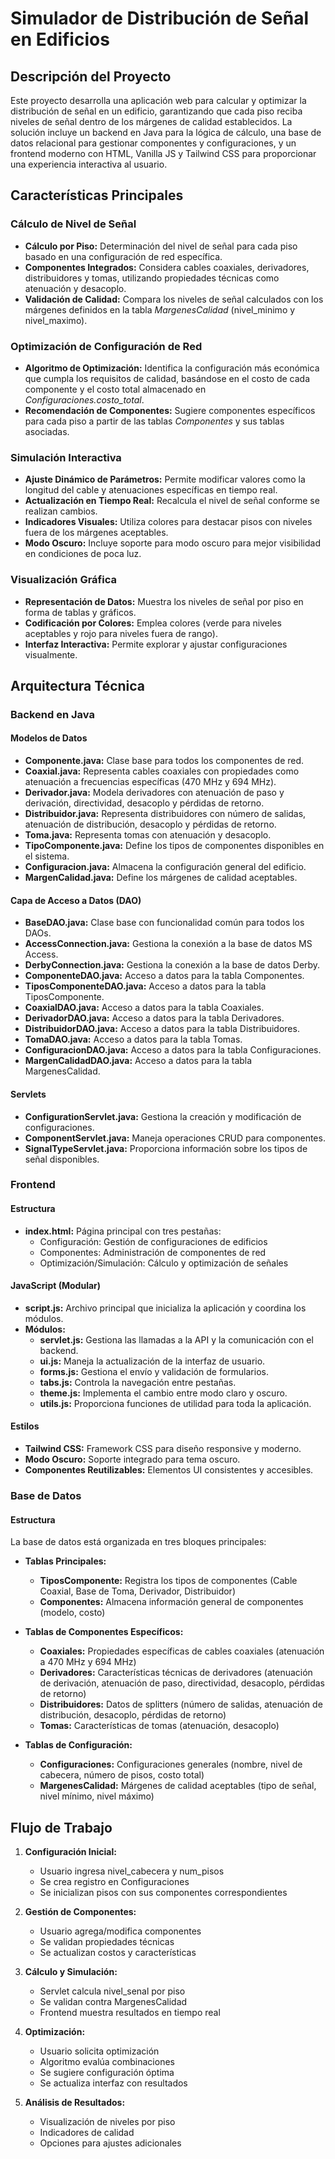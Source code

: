 # Simulador de Distribución de Señal en Edificios

## Descripción del Proyecto

Este proyecto desarrolla una aplicación web para calcular y optimizar la distribución de señal en un edificio, garantizando que cada piso reciba niveles de señal dentro de los márgenes de calidad establecidos. La solución incluye un backend en Java para la lógica de cálculo, una base de datos relacional para gestionar componentes y configuraciones, y un frontend moderno con HTML, Vanilla JS y Tailwind CSS para proporcionar una experiencia interactiva al usuario.

## Características Principales

### Cálculo de Nivel de Señal

-   **Cálculo por Piso:** Determinación del nivel de señal para cada piso basado en una configuración de red específica.
-   **Componentes Integrados:** Considera cables coaxiales, derivadores, distribuidores y tomas, utilizando propiedades técnicas como atenuación y desacoplo.
-   **Validación de Calidad:** Compara los niveles de señal calculados con los márgenes definidos en la tabla _MargenesCalidad_ (nivel_minimo y nivel_maximo).

### Optimización de Configuración de Red

-   **Algoritmo de Optimización:** Identifica la configuración más económica que cumpla los requisitos de calidad, basándose en el costo de cada componente y el costo total almacenado en _Configuraciones.costo_total_.
-   **Recomendación de Componentes:** Sugiere componentes específicos para cada piso a partir de las tablas _Componentes_ y sus tablas asociadas.

### Simulación Interactiva

-   **Ajuste Dinámico de Parámetros:** Permite modificar valores como la longitud del cable y atenuaciones específicas en tiempo real.
-   **Actualización en Tiempo Real:** Recalcula el nivel de señal conforme se realizan cambios.
-   **Indicadores Visuales:** Utiliza colores para destacar pisos con niveles fuera de los márgenes aceptables.
-   **Modo Oscuro:** Incluye soporte para modo oscuro para mejor visibilidad en condiciones de poca luz.

### Visualización Gráfica

-   **Representación de Datos:** Muestra los niveles de señal por piso en forma de tablas y gráficos.
-   **Codificación por Colores:** Emplea colores (verde para niveles aceptables y rojo para niveles fuera de rango).
-   **Interfaz Interactiva:** Permite explorar y ajustar configuraciones visualmente.

## Arquitectura Técnica

### Backend en Java

#### Modelos de Datos

-   **Componente.java:** Clase base para todos los componentes de red.
-   **Coaxial.java:** Representa cables coaxiales con propiedades como atenuación a frecuencias específicas (470 MHz y 694 MHz).
-   **Derivador.java:** Modela derivadores con atenuación de paso y derivación, directividad, desacoplo y pérdidas de retorno.
-   **Distribuidor.java:** Representa distribuidores con número de salidas, atenuación de distribución, desacoplo y pérdidas de retorno.
-   **Toma.java:** Representa tomas con atenuación y desacoplo.
-   **TipoComponente.java:** Define los tipos de componentes disponibles en el sistema.
-   **Configuracion.java:** Almacena la configuración general del edificio.
-   **MargenCalidad.java:** Define los márgenes de calidad aceptables.

#### Capa de Acceso a Datos (DAO)

-   **BaseDAO.java:** Clase base con funcionalidad común para todos los DAOs.
-   **AccessConnection.java:** Gestiona la conexión a la base de datos MS Access.
-   **DerbyConnection.java:** Gestiona la conexión a la base de datos Derby.
-   **ComponenteDAO.java:** Acceso a datos para la tabla Componentes.
-   **TiposComponenteDAO.java:** Acceso a datos para la tabla TiposComponente.
-   **CoaxialDAO.java:** Acceso a datos para la tabla Coaxiales.
-   **DerivadorDAO.java:** Acceso a datos para la tabla Derivadores.
-   **DistribuidorDAO.java:** Acceso a datos para la tabla Distribuidores.
-   **TomaDAO.java:** Acceso a datos para la tabla Tomas.
-   **ConfiguracionDAO.java:** Acceso a datos para la tabla Configuraciones.
-   **MargenCalidadDAO.java:** Acceso a datos para la tabla MargenesCalidad.

#### Servlets

-   **ConfigurationServlet.java:** Gestiona la creación y modificación de configuraciones.
-   **ComponentServlet.java:** Maneja operaciones CRUD para componentes.
-   **SignalTypeServlet.java:** Proporciona información sobre los tipos de señal disponibles.

### Frontend

#### Estructura

-   **index.html:** Página principal con tres pestañas:
    -   Configuración: Gestión de configuraciones de edificios
    -   Componentes: Administración de componentes de red
    -   Optimización/Simulación: Cálculo y optimización de señales

#### JavaScript (Modular)

-   **script.js:** Archivo principal que inicializa la aplicación y coordina los módulos.
-   **Módulos:**
    -   **servlet.js:** Gestiona las llamadas a la API y la comunicación con el backend.
    -   **ui.js:** Maneja la actualización de la interfaz de usuario.
    -   **forms.js:** Gestiona el envío y validación de formularios.
    -   **tabs.js:** Controla la navegación entre pestañas.
    -   **theme.js:** Implementa el cambio entre modo claro y oscuro.
    -   **utils.js:** Proporciona funciones de utilidad para toda la aplicación.

#### Estilos

-   **Tailwind CSS:** Framework CSS para diseño responsive y moderno.
-   **Modo Oscuro:** Soporte integrado para tema oscuro.
-   **Componentes Reutilizables:** Elementos UI consistentes y accesibles.

### Base de Datos

#### Estructura

La base de datos está organizada en tres bloques principales:

-   **Tablas Principales:**

    -   **TiposComponente:** Registra los tipos de componentes (Cable Coaxial, Base de Toma, Derivador, Distribuidor)
    -   **Componentes:** Almacena información general de componentes (modelo, costo)

-   **Tablas de Componentes Específicos:**

    -   **Coaxiales:** Propiedades específicas de cables coaxiales (atenuación a 470 MHz y 694 MHz)
    -   **Derivadores:** Características técnicas de derivadores (atenuación de derivación, atenuación de paso, directividad, desacoplo, pérdidas de retorno)
    -   **Distribuidores:** Datos de splitters (número de salidas, atenuación de distribución, desacoplo, pérdidas de retorno)
    -   **Tomas:** Características de tomas (atenuación, desacoplo)

-   **Tablas de Configuración:**
    -   **Configuraciones:** Configuraciones generales (nombre, nivel de cabecera, número de pisos, costo total)
    -   **MargenesCalidad:** Márgenes de calidad aceptables (tipo de señal, nivel mínimo, nivel máximo)

## Flujo de Trabajo

1. **Configuración Inicial:**

    - Usuario ingresa nivel_cabecera y num_pisos
    - Se crea registro en Configuraciones
    - Se inicializan pisos con sus componentes correspondientes

2. **Gestión de Componentes:**

    - Usuario agrega/modifica componentes
    - Se validan propiedades técnicas
    - Se actualizan costos y características

3. **Cálculo y Simulación:**

    - Servlet calcula nivel_senal por piso
    - Se validan contra MargenesCalidad
    - Frontend muestra resultados en tiempo real

4. **Optimización:**

    - Usuario solicita optimización
    - Algoritmo evalúa combinaciones
    - Se sugiere configuración óptima
    - Se actualiza interfaz con resultados

5. **Análisis de Resultados:**
    - Visualización de niveles por piso
    - Indicadores de calidad
    - Opciones para ajustes adicionales
